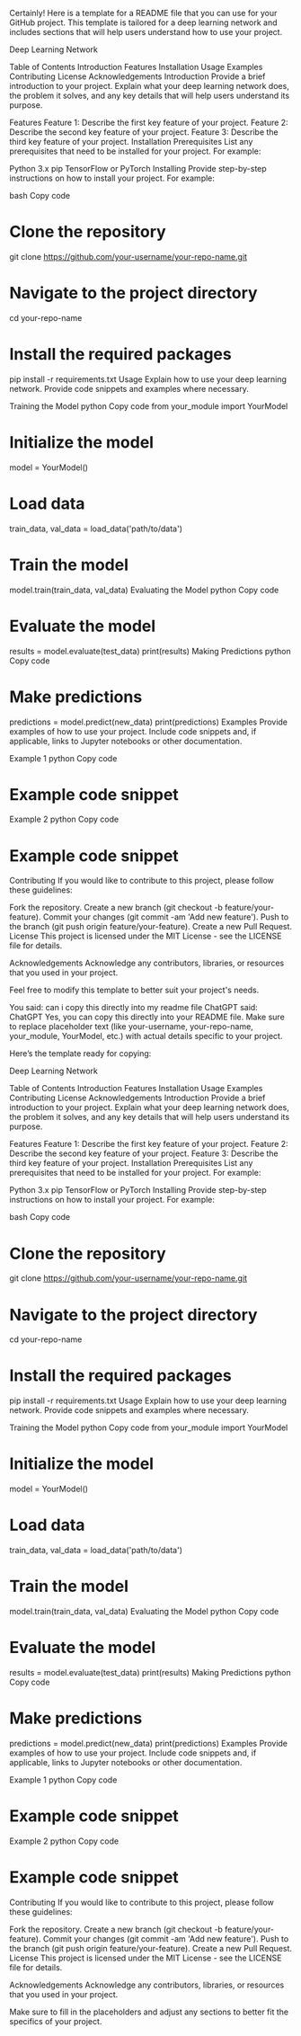 Certainly! Here is a template for a README file that you can use for your GitHub project. This template is tailored for a deep learning network and includes sections that will help users understand how to use your project.

Deep Learning Network

Table of Contents
Introduction
Features
Installation
Usage
Examples
Contributing
License
Acknowledgements
Introduction
Provide a brief introduction to your project. Explain what your deep learning network does, the problem it solves, and any key details that will help users understand its purpose.

Features
Feature 1: Describe the first key feature of your project.
Feature 2: Describe the second key feature of your project.
Feature 3: Describe the third key feature of your project.
Installation
Prerequisites
List any prerequisites that need to be installed for your project. For example:

Python 3.x
pip
TensorFlow or PyTorch
Installing
Provide step-by-step instructions on how to install your project. For example:

bash
Copy code
# Clone the repository
git clone https://github.com/your-username/your-repo-name.git

# Navigate to the project directory
cd your-repo-name

# Install the required packages
pip install -r requirements.txt
Usage
Explain how to use your deep learning network. Provide code snippets and examples where necessary.

Training the Model
python
Copy code
from your_module import YourModel

# Initialize the model
model = YourModel()

# Load data
train_data, val_data = load_data('path/to/data')

# Train the model
model.train(train_data, val_data)
Evaluating the Model
python
Copy code
# Evaluate the model
results = model.evaluate(test_data)
print(results)
Making Predictions
python
Copy code
# Make predictions
predictions = model.predict(new_data)
print(predictions)
Examples
Provide examples of how to use your project. Include code snippets and, if applicable, links to Jupyter notebooks or other documentation.

Example 1
python
Copy code
# Example code snippet
Example 2
python
Copy code
# Example code snippet
Contributing
If you would like to contribute to this project, please follow these guidelines:

Fork the repository.
Create a new branch (git checkout -b feature/your-feature).
Commit your changes (git commit -am 'Add new feature').
Push to the branch (git push origin feature/your-feature).
Create a new Pull Request.
License
This project is licensed under the MIT License - see the LICENSE file for details.

Acknowledgements
Acknowledge any contributors, libraries, or resources that you used in your project.

Feel free to modify this template to better suit your project's needs.






You said:
can i copy this directly into my readme file
ChatGPT said:
ChatGPT
Yes, you can copy this directly into your README file. Make sure to replace placeholder text (like your-username, your-repo-name, your_module, YourModel, etc.) with actual details specific to your project.

Here’s the template ready for copying:

Deep Learning Network

Table of Contents
Introduction
Features
Installation
Usage
Examples
Contributing
License
Acknowledgements
Introduction
Provide a brief introduction to your project. Explain what your deep learning network does, the problem it solves, and any key details that will help users understand its purpose.

Features
Feature 1: Describe the first key feature of your project.
Feature 2: Describe the second key feature of your project.
Feature 3: Describe the third key feature of your project.
Installation
Prerequisites
List any prerequisites that need to be installed for your project. For example:

Python 3.x
pip
TensorFlow or PyTorch
Installing
Provide step-by-step instructions on how to install your project. For example:

bash
Copy code
# Clone the repository
git clone https://github.com/your-username/your-repo-name.git

# Navigate to the project directory
cd your-repo-name

# Install the required packages
pip install -r requirements.txt
Usage
Explain how to use your deep learning network. Provide code snippets and examples where necessary.

Training the Model
python
Copy code
from your_module import YourModel

# Initialize the model
model = YourModel()

# Load data
train_data, val_data = load_data('path/to/data')

# Train the model
model.train(train_data, val_data)
Evaluating the Model
python
Copy code
# Evaluate the model
results = model.evaluate(test_data)
print(results)
Making Predictions
python
Copy code
# Make predictions
predictions = model.predict(new_data)
print(predictions)
Examples
Provide examples of how to use your project. Include code snippets and, if applicable, links to Jupyter notebooks or other documentation.

Example 1
python
Copy code
# Example code snippet
Example 2
python
Copy code
# Example code snippet
Contributing
If you would like to contribute to this project, please follow these guidelines:

Fork the repository.
Create a new branch (git checkout -b feature/your-feature).
Commit your changes (git commit -am 'Add new feature').
Push to the branch (git push origin feature/your-feature).
Create a new Pull Request.
License
This project is licensed under the MIT License - see the LICENSE file for details.

Acknowledgements
Acknowledge any contributors, libraries, or resources that you used in your project.

Make sure to fill in the placeholders and adjust any sections to better fit the specifics of your project.
